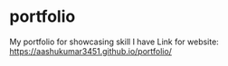 # portfolio
My portfolio for showcasing skill I have
Link for website: https://aashukumar3451.github.io/portfolio/
